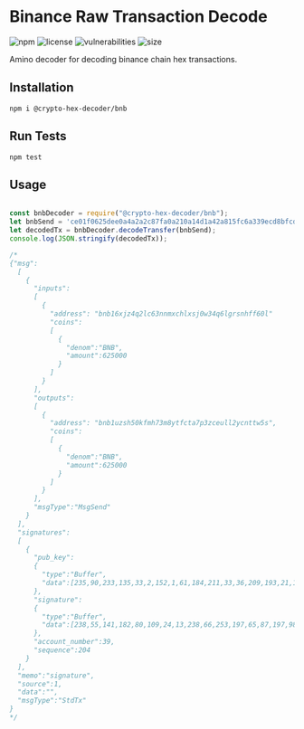 # Binance Raw Transaction Decode

![npm](https://img.shields.io/npm/v/@crypto-hex-decoder/bnb.svg) ![license](https://img.shields.io/npm/l/@crypto-hex-decoder/bnb) ![vulnerabilities](https://img.shields.io/snyk/vulnerabilities/npm/@crypto-hex-decoder/bnb) ![size](https://img.shields.io/bundlephobia/min/@crypto-hex-decoder/bnb)

Amino decoder for decoding binance chain hex transactions.

## Installation

```shell
npm i @crypto-hex-decoder/bnb
```

## Run Tests

```shell
npm test
```

## Usage

```javascript

const bnbDecoder = require("@crypto-hex-decoder/bnb");
let bnbSend = 'ce01f0625dee0a4a2a2c87fa0a210a14d1a42a815fc6a339ecd8bfcd093dd1a835f40e1312090a03424e4210e8922612210a14e0a17a3ec9ddfd1d9c8b4e17df0622c679ffa89812090a03424e4210e89226126f0a26eb5ae987210298013db8d32124d1c11570cd37f8e52297bd18ea561cf990907f7aa03e486d6c1240ee378db6506d180dee42fdc54157c562fdd4d047a9c1c33ef407af6bd435a9023a2e0ebdb3061943a88b3a434d6b2ba8a4c970db218bd38fecf9796de973a43d182720cc011a097369676e61747572652001';
let decodedTx = bnbDecoder.decodeTransfer(bnbSend);
console.log(JSON.stringify(decodedTx));

/*
{"msg":
  [
    {
      "inputs":
      [
        {
          "address": "bnb16xjz4q2lc63nnmxchlxsj0w34q6lgrsnhff60l"
          "coins":
          [
            {
              "denom":"BNB",
              "amount":625000
            }
          ]
        }
      ],
      "outputs":
      [
        {
          "address": "bnb1uzsh50kfmh73m8ytfcta7p3zceull2ycnttw5s",
          "coins":
          [
            {
              "denom":"BNB",
              "amount":625000
            }
          ]
        }
      ],
      "msgType":"MsgSend"
    }
  ],
  "signatures":
  [
    {
      "pub_key":
      {
        "type":"Buffer",
        "data":[235,90,233,135,33,2,152,1,61,184,211,33,36,209,193,21,112,205,55,248,229,34,151,189,24,234,86,28,249,144,144,127,122,160,62,72,109,108]
      },
      "signature":
      {
        "type":"Buffer",
        "data":[238,55,141,182,80,109,24,13,238,66,253,197,65,87,197,98,253,212,208,71,169,193,195,62,244,7,175,107,212,53,169,2,58,46,14,189,179,6,25,67,168,139,58,67,77,107,43,168,164,201,112,219,33,139,211,143,236,249,121,109,233,115,164,61]
      },
      "account_number":39,
      "sequence":204
    }
  ],
  "memo":"signature",
  "source":1,
  "data":"",
  "msgType":"StdTx"
}
*/

```

